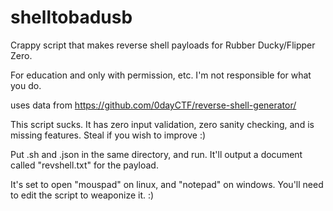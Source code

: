 # shelltobadusb

Crappy script that makes reverse shell payloads for Rubber Ducky/Flipper Zero.

For education and only with permission, etc. I'm not responsible for what you do.

uses data from https://github.com/0dayCTF/reverse-shell-generator/

This script sucks. It has zero input validation, zero sanity checking, and is missing features. Steal if you wish to improve :)

Put .sh and .json in the same directory, and run. It'll output a document called "revshell.txt" for the payload. 

It's set to open "mouspad" on linux, and "notepad" on windows. You'll need to edit the script to weaponize it. :)
